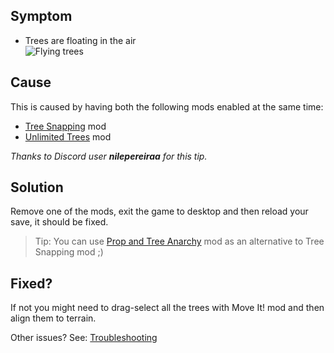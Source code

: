 ## Symptom

* Trees are floating in the air  
![Flying trees](https://i.imgur.com/Qrpgleb.png)

## Cause

This is caused by having both the following mods enabled at the same time:

* [Tree Snapping](https://steamcommunity.com/sharedfiles/filedetails/?id=869134690) mod
* [Unlimited Trees](https://steamcommunity.com/sharedfiles/filedetails/?id=455403039) mod

_Thanks to Discord user **nilepereiraa** for this tip._

## Solution

Remove one of the mods, exit the game to desktop and then reload your save, it should be fixed.

> Tip: You can use [Prop and Tree Anarchy](https://steamcommunity.com/sharedfiles/filedetails/?id=593588108) mod as an alternative to Tree Snapping mod ;)

## Fixed?

If not you might need to drag-select all the trees with Move It! mod and then align them to terrain.

Other issues? See: [Troubleshooting](Troubleshooting)